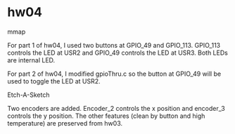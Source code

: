 # hw04

mmap

For part 1 of hw04, I used two buttons at GPIO_49 and GPIO_113. GPIO_113 controls the LED at USR2 and GPIO_49 controls the LED at USR3. Both LEDs are internal LED. 

For part 2 of hw04, I modified gpioThru.c so the button at GPIO_49 will be used to toggle the LED at USR2. 

Etch-A-Sketch

Two encoders are added. Encoder_2 controls the x position and encoder_3 controls the y position. The other features (clean by button and high temperature) are preserved from hw03. 
















